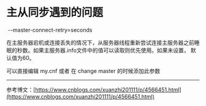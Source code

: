 # 主从同步遇到的问题

 --master-connect-retry=seconds

在主服务器宕机或连接丢失的情况下，从服务器线程重新尝试连接主服务器之前睡眠的秒数。如果主服务器.info文件中的值可以读取则优先使用。如果未设置， 默认值为60。

可以直接编辑 my.cnf 或者 在 change master 的时候添加此参数

---

参考博文：[https://www.cnblogs.com/xuanzhi201111/p/4566451.html](https://www.cnblogs.com/xuanzhi201111/p/4566451.html)
